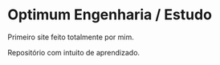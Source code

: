 # Optimum Engenharia / Estudo
 Primeiro site feito totalmente por mim.

 Repositório com intuito de aprendizado.
 
